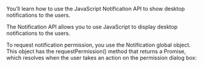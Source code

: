 You’ll learn how to use the JavaScript Notification API to show desktop notifications to the users.

The Notification API allows you to use JavaScript to display desktop notifications to the users.

To request notification permission, you use the Notification global object. This object has the requestPermission() method that returns a Promise, which resolves when the user takes an action on the permission dialog box:
